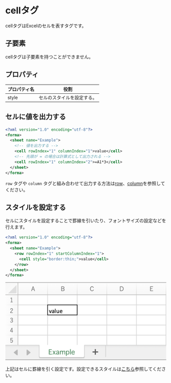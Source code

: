# cellタグ

cellタグはExcelのセルを表すタグです。

## 子要素

cellタグは子要素を持つことができません。

## プロパティ

| プロパティ名 | 役割 |
| --- | --- |
| style | セルのスタイルを設定する。 |

## セルに値を出力する

```xml
<?xml version="1.0" encoding="utf-8"?>
<forma>
  <sheet name="Example">
    <!-- 値を出力する -->
    <cell rowIndex="1" columnIndex="1">value</cell>
    <!-- 先頭が = の場合は計算式として出力される -->
    <cell rowIndex="1" columnIndex="2">=A1*3</cell>
  </sheet>
</forma>
```

`row` タグや `column` タグと組み合わせて出力する方法は[row](row.md)、[column](column.md)を参照してください。

## スタイルを設定する

セルにスタイルを設定することで罫線を引いたり、フォントサイズの設定などを行えます。

```xml
<?xml version="1.0" encoding="utf-8"?>
<forma>
  <sheet name="Example">
    <row rowIndex="1" startColumnIndex="1">
      <cell style="border:thin;">value</cell>
    </row>
  </sheet>
</forma>
```

![Excel](image/writer-cell-1.svg)

上記はセルに罫線を引く設定です。設定できるスタイルは[こちら](style.md)参照してください。
